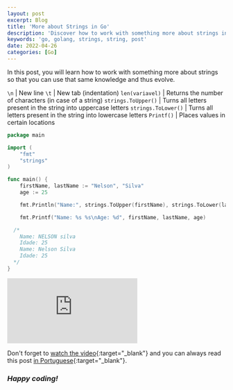 ```yaml
---
layout: post
excerpt: Blog
title: 'More about Strings in Go'
description: 'Discover how to work with something more about strings in the Go programming language. Get answers to your questions with the theory and examples presented.'
keywords: 'go, golang, strings, string, post'
date: 2022-04-26
categories: [Go]
---
```


In this post, you will learn how to work with something more about strings so that you can use that same knowledge and thus evolve.

`\n` | New line
`\t` | New tab (indentation)
`len(variavel)` | Returns the number of characters (in case of a string)
`strings.ToUpper()` | Turns all letters present in the string into uppercase letters
`strings.ToLower()` | Turns all letters present in the string into lowercase letters
`Printf()` | Places values in certain locations

```go
package main

import (
	"fmt"
	"strings"
)

func main() {
	firstName, lastName := "Nelson", "Silva"
	age := 25

	fmt.Println("Name:", strings.ToUpper(firstName), strings.ToLower(lastName), "\nAge:", age)

	fmt.Printf("Name: %s %s\nAge: %d", firstName, lastName, age)

  /*
    Name: NELSON silva
    Idade: 25
    Name: Nelson Silva
    Idade: 25
  */
}
```

<div class="video-container">
  <iframe src="https://www.youtube.com/embed/4xldTbYwVcM" frameborder="0" allowfullscreen></iframe>
</div>

Don't forget to [watch the video](https://youtu.be/4xldTbYwVcM){:target="\_blank"} and you can always read this post [in Portuguese](https://caffeinealgorithm.com/blog/20220426/mais-sobre-as-strings-em-go/){:target="\_blank"}.

### _Happy coding!_
